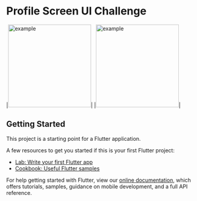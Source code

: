 # Profile Screen UI Challenge

|<img src="https://user-images.githubusercontent.com/60619133/113561839-d914b700-9622-11eb-8d31-79dbaab7c0bd.png" alt="example" width = "220">|
|<img src="https://user-images.githubusercontent.com/60619133/113561844-db771100-9622-11eb-993f-f72e716cde9a.png" alt="example" width = "220">|



## Getting Started

This project is a starting point for a Flutter application.

A few resources to get you started if this is your first Flutter project:

- [Lab: Write your first Flutter app](https://flutter.dev/docs/get-started/codelab)
- [Cookbook: Useful Flutter samples](https://flutter.dev/docs/cookbook)

For help getting started with Flutter, view our
[online documentation](https://flutter.dev/docs), which offers tutorials,
samples, guidance on mobile development, and a full API reference.
